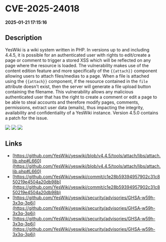 # CVE-2025-24018

**2025-01-21 17:15:16**

## Description
YesWiki is a wiki system written in PHP. In versions up to and including 4.4.5, it is possible for an authenticated user with rights to edit/create a page or comment to trigger a stored XSS which will be reflected on any page where the resource is loaded. The vulnerability makes use of the content edition feature and more specifically of the `{{attach}}` component allowing users to attach files/medias to a page. When a file is attached using the `{{attach}}` component, if the resource contained in the `file` attribute doesn't exist, then the server will generate a file upload button containing the filename. This vulnerability allows any malicious authenticated user that has the right to create a comment or edit a page to be able to steal accounts and therefore modify pages, comments, permissions, extract user data (emails), thus impacting the integrity, availability and confidentiality of a YesWiki instance. Version 4.5.0 contains a patch for the issue.

![](https://img.shields.io/static/v1?label=Score&message=7.6&color=red)
![](https://img.shields.io/static/v1?label=Severity&message=HIGH&color=red)
![](https://img.shields.io/static/v1?label=CWE&message=XSS&color=green)

## Links
- [https://github.com/YesWiki/yeswiki/blob/v4.4.5/tools/attach/libs/attach.lib.php#L660](https://github.com/YesWiki/yeswiki/blob/v4.4.5/tools/attach/libs/attach.lib.php#L660)
- [https://github.com/YesWiki/yeswiki/commit/c1e28b59394957902c31c850219e4504a20db98b](https://github.com/YesWiki/yeswiki/commit/c1e28b59394957902c31c850219e4504a20db98b)
- [https://github.com/YesWiki/yeswiki/security/advisories/GHSA-w59h-3x3q-3p6j](https://github.com/YesWiki/yeswiki/security/advisories/GHSA-w59h-3x3q-3p6j)
- [https://github.com/YesWiki/yeswiki/security/advisories/GHSA-w59h-3x3q-3p6j](https://github.com/YesWiki/yeswiki/security/advisories/GHSA-w59h-3x3q-3p6j)
